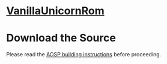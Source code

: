 [VanillaUnicornRom](http://vanilla-roms.com)
====================================


Download the Source
===================

Please read the [AOSP building instructions](http://source.android.com/source/index.html) before proceeding.



